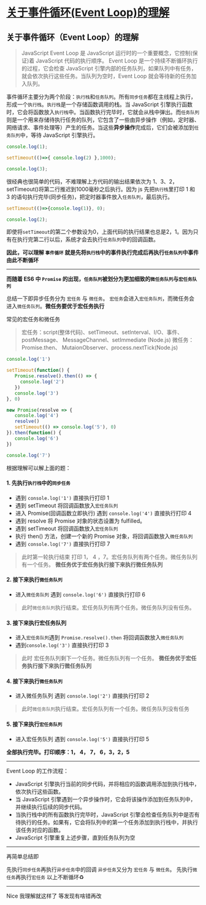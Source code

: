 # [关于事件循环(Event Loop)的理解](https://github.com/forzys/blog/issues/10)

<!-- intro: JavaScript Event Loop 是 JavaScript 运行时的一个重要概念，它控制着 JavaScript 代码的执行顺序。 Event Loop 是一个持续不断循环执行的过程，它会检查 JavaScript 引擎内部的任务队列，如果队列中有任务，就会依次执行这些任务。当队列为空时，Event Loop 就会等待新的任务加入队列。  -->

## 关于事件循环（Event Loop）的理解



> JavaScript Event Loop 是 JavaScript 运行时的一个重要概念，它控制(保证)着 JavaScript 代码的执行顺序。 Event Loop 是一个持续不断循环执行的过程，它会检查 JavaScript 引擎内部的任务队列，如果队列中有任务，就会依次执行这些任务。当队列为空时，Event Loop 就会等待新的任务加入队列。 



事件循环主要分为两个阶段：`执行栈`和`任务队列`。所有`同步任务`都在主线程上执行，形成一个`执行栈`。`执行栈`是一个存储函数调用的栈。当 JavaScript 引擎执行函数时，它会将函数放入`执行栈`中。当函数执行完毕时，它就会从栈中弹出。而`任务队列`则是一个用来存储待执行任务的队列，它包含了一些由异步操作（例如，定时器、网络请求、事件处理等）产生的任务。当这些**异步操作**完成后，它们会被添加到`任务队列`中，等待 JavaScript 引擎执行。

```js
console.log(1); 

setTimeout(()=>{ console.log(2) },1000);

console.log(3); 
```
很经典也很简单的代码，不难理解上方代码的输出结果依次为 1、3、2，setTimeout()将第二行推迟到1000毫秒之后执行。因为 js 先把`执行栈`里打印 1 和 3 的语句执行完毕(同步任务)，把定时器事件放入`任务队列`，最后执行。
 
```js
setTimeout(()=>{console.log(1)}, 0);

console.log(2);
```
即使将`setTimeout`的第二个参数设为0，上面代码的执行结果也总是2，1。因为只有在执行完第二行以后，系统才会去执行`任务队列`中的回调函数。


**因此，可以理解 `事件循环` 就是先将`执行栈`中的事件执行完成后再执行`任务队列`中事件 由此不断循环**


 ---

**而随着 ES6 中 `Promise` 的出现，`任务队列`被划分为更加细致的`微任务队列`与`宏任务队列`**

总结一下即异步任务分为 `宏任务` 与 `微任务`。 `宏任务`会进入`宏任务队列`，而微任务会进入`微任务队列`。**微任务要优于宏任务执行**
 
 
常见的宏任务和微任务
>宏任务：script(整体代码)、setTimeout、setInterval、I/O、事件、postMessage、 MessageChannel、setImmediate (Node.js)
微任务：Promise.then、 MutaionObserver、process.nextTick(Node.js)

```js
console.log('1')

setTimeout(function() {
   Promise.resolve().then(() => {
     console.log('2')
   })
   console.log('3')
}, 0)

new Promise(resolve => {
   console.log('4')
   resolve()
   setTimeout(() => console.log('5'), 0)
}).then(function() {
   console.log('6')
})

console.log('7')
```
根据理解可以解上面的题：
#### 1. 先执行`执行栈`中的`同步任务`
  - 遇到 `console.log('1')` 直接执行打印 1
  - 遇到 setTimeout 将回调函数放入`宏任务队列`
  - 进入 Promise(回调函数立即执行) 遇到 `console.log('4')` 直接执行打印 4
  - 遇到 resolve 将 Promise 对象的状态设置为 fulfilled。 
  - 遇到 setTimeout 将回调函数放入`宏任务队列`
  - 执行 then() 方法，创建一个新的 Promise 对象，将回调函数放入`微任务队列` 
  - 遇到 `console.log('7')` 直接执行打印 7
  > 此时第一轮执行结束 打印 1， 4 ，7。宏任务队列有两个任务。微任务队列有一个任务。 
  **微任务优于宏任务执行接下来执行微任务队列**

#### 2. 接下来执行`微任务队列` 
  - 进入`微任务队列` 遇到 `console.log('6')` 直接执行打印 6 
  > 此时`微任务队列`执行结束。宏任务队列有两个任务。微任务队列没有任务。

#### 3. 接下来执行宏任务队列 
  - 进入`宏任务队列`遇到 `Promise.resolve().then` 将回调函数放入`微任务队列`
  - 遇到`console.log('3')` 直接执行打印 3
  > 此时 宏任务队列剩下一个任务。微任务队列有一个任务。
     **微任务优于宏任务执行接下来执行微任务队列**

#### 4. 接下来执行`微任务队列`  
  - 进入微任务队列 遇到 `console.log('2')` 直接执行打印 2
  > 此时`微任务队列`执行结束。宏任务队列有一个任务。微任务队列没有任务
 
####  5. 接下来执行`宏任务队列`  
  - 进入宏任务队列 遇到 `console.log('5')` 直接执行打印 5

**全部执行完毕。打印顺序：1， 4， 7， 6，3，2，5**


---
Event Loop 的工作流程：  
- JavaScript 引擎执行当前的同步代码，并将相应的函数调用添加到执行栈中，依次执行这些函数。  
- 当 JavaScript 引擎遇到一个异步操作时，它会将该操作添加到任务队列中，并继续执行后续的同步代码。  
- 当执行栈中的所有函数执行完毕时，JavaScript 引擎会检查任务队列中是否有待执行的任务。如果有，它会将队列中的第一个任务添加到执行栈中，并执行该任务对应的函数。  
- JavaScript 引擎重复上述步骤，直到任务队列为空  

---
再简单总结即

先执行`同步任务`再执行`异步任务`中的回调
`异步任务`又分为 `宏任务` 与 `微任务`。
先执行`微任务`再执行`宏任务`
以上不断循环♻️
 
 ---
 
 Nice 我理解就这样了 等发现有啥错再改







 




 